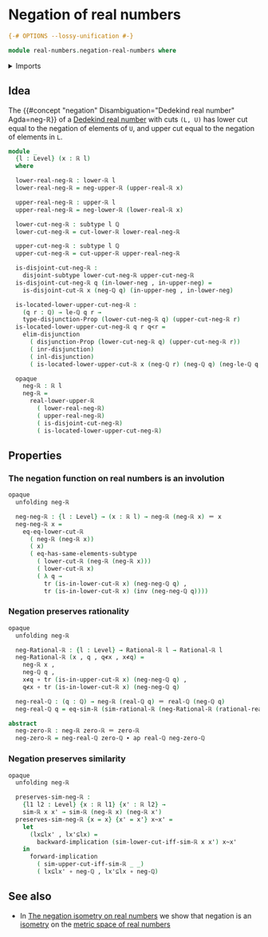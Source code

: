 # Negation of real numbers

```agda
{-# OPTIONS --lossy-unification #-}

module real-numbers.negation-real-numbers where
```

<details><summary>Imports</summary>

```agda
open import elementary-number-theory.positive-rational-numbers
open import elementary-number-theory.rational-numbers
open import elementary-number-theory.strict-inequality-rational-numbers

open import foundation.action-on-identifications-functions
open import foundation.cartesian-product-types
open import foundation.conjunction
open import foundation.coproduct-types
open import foundation.dependent-pair-types
open import foundation.disjoint-subtypes
open import foundation.disjunction
open import foundation.empty-types
open import foundation.existential-quantification
open import foundation.function-types
open import foundation.identity-types
open import foundation.logical-equivalences
open import foundation.negation
open import foundation.propositional-truncations
open import foundation.propositions
open import foundation.subtypes
open import foundation.transport-along-identifications
open import foundation.universe-levels

open import logic.functoriality-existential-quantification

open import real-numbers.dedekind-real-numbers
open import real-numbers.lower-dedekind-real-numbers
open import real-numbers.negation-lower-upper-dedekind-real-numbers
open import real-numbers.rational-lower-dedekind-real-numbers
open import real-numbers.rational-real-numbers
open import real-numbers.rational-upper-dedekind-real-numbers
open import real-numbers.similarity-real-numbers
open import real-numbers.upper-dedekind-real-numbers
```

</details>

## Idea

The {{#concept "negation" Disambiguation="Dedekind real number" Agda=neg-ℝ}} of
a [Dedekind real number](real-numbers.dedekind-real-numbers.md) with cuts
`(L, U)` has lower cut equal to the negation of elements of `U`, and upper cut
equal to the negation of elements in `L`.

```agda
module _
  {l : Level} (x : ℝ l)
  where

  lower-real-neg-ℝ : lower-ℝ l
  lower-real-neg-ℝ = neg-upper-ℝ (upper-real-ℝ x)

  upper-real-neg-ℝ : upper-ℝ l
  upper-real-neg-ℝ = neg-lower-ℝ (lower-real-ℝ x)

  lower-cut-neg-ℝ : subtype l ℚ
  lower-cut-neg-ℝ = cut-lower-ℝ lower-real-neg-ℝ

  upper-cut-neg-ℝ : subtype l ℚ
  upper-cut-neg-ℝ = cut-upper-ℝ upper-real-neg-ℝ

  is-disjoint-cut-neg-ℝ :
    disjoint-subtype lower-cut-neg-ℝ upper-cut-neg-ℝ
  is-disjoint-cut-neg-ℝ q (in-lower-neg , in-upper-neg) =
    is-disjoint-cut-ℝ x (neg-ℚ q) (in-upper-neg , in-lower-neg)

  is-located-lower-upper-cut-neg-ℝ :
    (q r : ℚ) → le-ℚ q r →
    type-disjunction-Prop (lower-cut-neg-ℝ q) (upper-cut-neg-ℝ r)
  is-located-lower-upper-cut-neg-ℝ q r q<r =
    elim-disjunction
      ( disjunction-Prop (lower-cut-neg-ℝ q) (upper-cut-neg-ℝ r))
      ( inr-disjunction)
      ( inl-disjunction)
      ( is-located-lower-upper-cut-ℝ x (neg-ℚ r) (neg-ℚ q) (neg-le-ℚ q r q<r))

  opaque
    neg-ℝ : ℝ l
    neg-ℝ =
      real-lower-upper-ℝ
        ( lower-real-neg-ℝ)
        ( upper-real-neg-ℝ)
        ( is-disjoint-cut-neg-ℝ)
        ( is-located-lower-upper-cut-neg-ℝ)
```

## Properties

### The negation function on real numbers is an involution

```agda
opaque
  unfolding neg-ℝ

  neg-neg-ℝ : {l : Level} → (x : ℝ l) → neg-ℝ (neg-ℝ x) ＝ x
  neg-neg-ℝ x =
    eq-eq-lower-cut-ℝ
      ( neg-ℝ (neg-ℝ x))
      ( x)
      ( eq-has-same-elements-subtype
        ( lower-cut-ℝ (neg-ℝ (neg-ℝ x)))
        ( lower-cut-ℝ x)
        ( λ q →
          tr (is-in-lower-cut-ℝ x) (neg-neg-ℚ q) ,
          tr (is-in-lower-cut-ℝ x) (inv (neg-neg-ℚ q))))
```

### Negation preserves rationality

```agda
opaque
  unfolding neg-ℝ

  neg-Rational-ℝ : {l : Level} → Rational-ℝ l → Rational-ℝ l
  neg-Rational-ℝ (x , q , q≮x , x≮q) =
    neg-ℝ x ,
    neg-ℚ q ,
    x≮q ∘ tr (is-in-upper-cut-ℝ x) (neg-neg-ℚ q) ,
    q≮x ∘ tr (is-in-lower-cut-ℝ x) (neg-neg-ℚ q)

  neg-real-ℚ : (q : ℚ) → neg-ℝ (real-ℚ q) ＝ real-ℚ (neg-ℚ q)
  neg-real-ℚ q = eq-sim-ℝ (sim-rational-ℝ (neg-Rational-ℝ (rational-real-ℚ q)))

abstract
  neg-zero-ℝ : neg-ℝ zero-ℝ ＝ zero-ℝ
  neg-zero-ℝ = neg-real-ℚ zero-ℚ ∙ ap real-ℚ neg-zero-ℚ
```

### Negation preserves similarity

```agda
opaque
  unfolding neg-ℝ

  preserves-sim-neg-ℝ :
    {l1 l2 : Level} {x : ℝ l1} {x' : ℝ l2} →
    sim-ℝ x x' → sim-ℝ (neg-ℝ x) (neg-ℝ x')
  preserves-sim-neg-ℝ {x = x} {x' = x'} x~x' =
    let
      (lx⊆lx' , lx'⊆lx) =
        backward-implication (sim-lower-cut-iff-sim-ℝ x x') x~x'
    in
      forward-implication
        ( sim-upper-cut-iff-sim-ℝ _ _)
        ( lx⊆lx' ∘ neg-ℚ , lx'⊆lx ∘ neg-ℚ)
```

## See also

- In
  [The negation isometry on real numbers](real-numbers.isometry-negation-real-numbers.md)
  we show that negation is an
  [isometry](metric-spaces.isometries-metric-spaces.md) on the
  [metric space of real numbers](real-numbers.metric-space-of-real-numbers.md)
